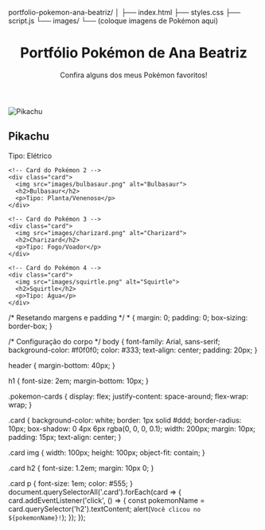 
portfolio-pokemon-ana-beatriz/
│
├── index.html
├── styles.css
├── script.js
└── images/
    └── (coloque imagens de Pokémon aqui)
<!DOCTYPE html>
<html lang="pt-br">
<head>
  <meta charset="UTF-8">
  <meta name="viewport" content="width=device-width, initial-scale=1.0">
  <title>Portfólio Pokémon - Ana Beatriz</title>
  <link rel="stylesheet" href="styles.css">
</head>
<body>
  <header>
    <h1>Portfólio Pokémon de Ana Beatriz</h1>
    <p>Confira alguns dos meus Pokémon favoritos!</p>
  </header>

  <div class="pokemon-cards">
    <!-- Card do Pokémon 1 -->
    <div class="card">
      <img src="images/pikachu.png" alt="Pikachu">
      <h2>Pikachu</h2>
      <p>Tipo: Elétrico</p>
    </div>

    <!-- Card do Pokémon 2 -->
    <div class="card">
      <img src="images/bulbasaur.png" alt="Bulbasaur">
      <h2>Bulbasaur</h2>
      <p>Tipo: Planta/Venenoso</p>
    </div>

    <!-- Card do Pokémon 3 -->
    <div class="card">
      <img src="images/charizard.png" alt="Charizard">
      <h2>Charizard</h2>
      <p>Tipo: Fogo/Voador</p>
    </div>

    <!-- Card do Pokémon 4 -->
    <div class="card">
      <img src="images/squirtle.png" alt="Squirtle">
      <h2>Squirtle</h2>
      <p>Tipo: Água</p>
    </div>
  </div>

  <script src="script.js"></script>
</body>
</html>
/* Resetando margens e padding */
* {
  margin: 0;
  padding: 0;
  box-sizing: border-box;
}

/* Configuração do corpo */
body {
  font-family: Arial, sans-serif;
  background-color: #f0f0f0;
  color: #333;
  text-align: center;
  padding: 20px;
}

header {
  margin-bottom: 40px;
}

h1 {
  font-size: 2em;
  margin-bottom: 10px;
}

.pokemon-cards {
  display: flex;
  justify-content: space-around;
  flex-wrap: wrap;
}

.card {
  background-color: white;
  border: 1px solid #ddd;
  border-radius: 10px;
  box-shadow: 0 4px 6px rgba(0, 0, 0, 0.1);
  width: 200px;
  margin: 10px;
  padding: 15px;
  text-align: center;
}

.card img {
  width: 100px;
  height: 100px;
  object-fit: contain;
}

.card h2 {
  font-size: 1.2em;
  margin: 10px 0;
}

.card p {
  font-size: 1em;
  color: #555;
}
document.querySelectorAll('.card').forEach(card => {
  card.addEventListener('click', () => {
    const pokemonName = card.querySelector('h2').textContent;
    alert(`Você clicou no ${pokemonName}!`);
  });
});
